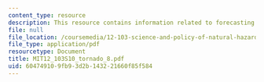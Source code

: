 ```yaml
---
content_type: resource
description: This resource contains information related to forecasting tornadoes.
file: null
file_location: /coursemedia/12-103-science-and-policy-of-natural-hazards-spring-2010/604749109fb93d2b143221660f85f584_MIT12_103S10_tornado_8.pdf
file_type: application/pdf
resourcetype: Document
title: MIT12_103S10_tornado_8.pdf
uid: 60474910-9fb9-3d2b-1432-21660f85f584
---
```

